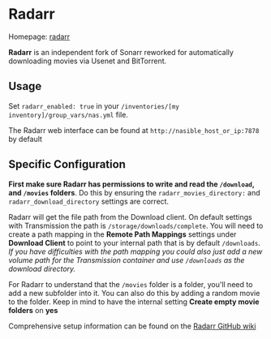 # Radarr
Homepage: [radarr](https://radarr.video/)

**Radarr** is an independent fork of Sonarr reworked for automatically downloading movies via Usenet and BitTorrent.

## Usage

Set `radarr_enabled: true` in your `/inventories/[my inventory]/group_vars/nas.yml` file.

The Radarr web interface can be found at `http://nasible_host_or_ip:7878` by default

## Specific Configuration

**First make sure Radarr has permissions to write and read the `/download`, and `/movies` folders**. Do this by ensuring the `radarr_movies_directory:` and `radarr_download_directory` settings are correct.

Radarr will get the file path from the Download client. On default settings with Transmission the path is `/storage/downloads/complete`. You will need to create a path mapping in the **Remote Path Mappings** settings under **Download Client**  to point to your internal path that is by default `/downloads`.  *If you have difficulties with the path mapping you could also just add a new volume path for the Transmission container and use `/downloads` as the download directory.*

For Radarr to understand that the `/movies` folder is a folder, you'll need to add a new subfolder into it.
You can also do this by adding a random movie to the folder. Keep in mind to have the internal setting **Create empty movie folders** on **yes**

Comprehensive setup information can be found on the [Radarr GitHub wiki](https://github.com/Radarr/Radarr/wiki/Setup-Guide)
